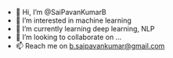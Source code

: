 - 👋 Hi, I’m @SaiPavanKumarB
- 👀 I’m interested in machine learning
- 🌱 I’m currently learning deep learning, NLP
- 💞️ I’m looking to collaborate on ...
- 📫 Reach me on b.saipavankumar@gmail.com

<!---
SaiPavanKumarB/SaiPavanKumarB is a ✨ special ✨ repository because its `README.md` (this file) appears on your GitHub profile.
You can click the Preview link to take a look at your changes.
--->
